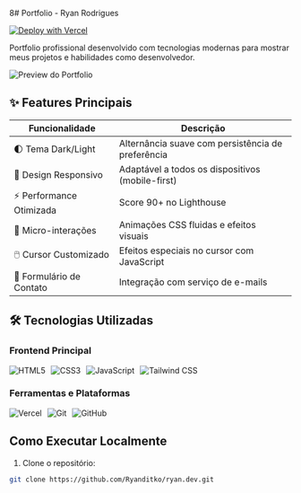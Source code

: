 8# Portfolio - Ryan Rodrigues

[![Deploy with Vercel](https://img.shields.io/badge/Deploy%20with-Vercel-000000?style=for-the-badge&logo=vercel)](https://ryandev-dun.vercel.ap)

Portfolio profissional desenvolvido com tecnologias modernas para mostrar meus projetos e habilidades como desenvolvedor.

![Preview do Portfolio](https://i.imgur.com/TsaAjpz.png)

## ✨ Features Principais

| Funcionalidade          | Descrição                                                                 |
|-------------------------|---------------------------------------------------------------------------|
| 🌓 Tema Dark/Light      | Alternância suave com persistência de preferência                         |
| 📱 Design Responsivo    | Adaptável a todos os dispositivos (mobile-first)                          |
| ⚡ Performance Otimizada| Score 90+ no Lighthouse                                                   |
| 🎨 Micro-interações     | Animações CSS fluidas e efeitos visuais                                   |
| 🖱️ Cursor Customizado   | Efeitos especiais no cursor com JavaScript                                |
| 📧 Formulário de Contato| Integração com serviço de e-mails                                         |

## 🛠 Tecnologias Utilizadas

### Frontend Principal
<div style="display: flex; gap: 10px; flex-wrap: wrap;">
  <img src="https://img.shields.io/badge/HTML5-E34F26?style=for-the-badge&logo=html5&logoColor=white" alt="HTML5">
  <img src="https://img.shields.io/badge/CSS3-1572B6?style=for-the-badge&logo=css3&logoColor=white" alt="CSS3">
  <img src="https://img.shields.io/badge/JavaScript-F7DF1E?style=for-the-badge&logo=javascript&logoColor=black" alt="JavaScript">
  <img src="https://img.shields.io/badge/Tailwind_CSS-38B2AC?style=for-the-badge&logo=tailwind-css&logoColor=white" alt="Tailwind CSS">
</div>

### Ferramentas e Plataformas
<div style="display: flex; gap: 10px; flex-wrap: wrap; margin-top: 10px;">
  <img src="https://img.shields.io/badge/Vercel-000000?style=for-the-badge&logo=vercel&logoColor=white" alt="Vercel">
  <img src="https://img.shields.io/badge/Git-F05032?style=for-the-badge&logo=git&logoColor=white" alt="Git">
  <img src="https://img.shields.io/badge/GitHub-100000?style=for-the-badge&logo=github&logoColor=white" alt="GitHub">
</div>

## Como Executar Localmente

1. Clone o repositório:
```bash
git clone https://github.com/Ryanditko/ryan.dev.git
